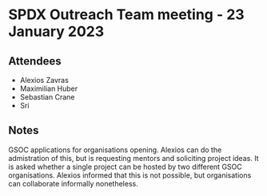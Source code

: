 # SPDX Outreach Team meeting - 23 January 2023

## Attendees

* Alexios Zavras
* Maximilian Huber
* Sebastian Crane
* Sri

## Notes

GSOC applications for organisations opening. Alexios can do the admistration of this, but is requesting mentors and soliciting project ideas. It is asked whether a single project can be hosted by two different GSOC organisations. Alexios informed that this is not possible, but organisations can collaborate informally nonetheless.

